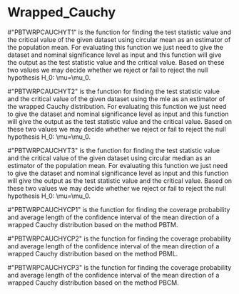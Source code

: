 # Wrapped_Cauchy
#"PBTWRPCAUCHYT1" is the function for finding the test statistic value and the critical value of the given dataset using circular mean as an estimator of the population mean. For evaluating this function we just need to give the dataset and nominal significance level as input and this function will give the output as the test statistic value and the critical value. Based on these two values we may decide whether we reject or fail to reject the null hypothesis H_0: \mu=\mu_0.



#"PBTWRPCAUCHYT2" is the function for finding the test statistic value and the critical value of the given dataset using the mle as an estimator of the wrapped Cauchy distribution. For evaluating this function we just need to give the dataset and nominal significance level as input and this function will give the output as the test statistic value and the critical value. Based on these two values we may decide whether we reject or fail to reject the null hypothesis H_0: \mu=\mu_0.

#"PBTWRPCAUCHYT3" is the function for finding the test statistic value and the critical value of the given dataset using circular median as an estimator of the population mean. For evaluating this function we just need to give the dataset and nominal significance level as input and this function will give the output as the test statistic value and the critical value. Based on these two values we may decide whether we reject or fail to reject the null hypothesis H_0: \mu=\mu_0.


#"PBTWRPCAUCHYCP1" is the function for finding the coverage probability and average length of the confidence interval of the mean direction of a wrapped Cauchy distribution based on the method PBTM.

#"PBTWRPCAUCHYCP2" is the function for finding the coverage probability and average length of the confidence interval of the mean direction of a wrapped Cauchy distribution based on the method PBML.

#"PBTWRPCAUCHYCP3" is the function for finding the coverage probability and average length of the confidence interval of the mean direction of a wrapped Cauchy distribution based on the method PBCM.
